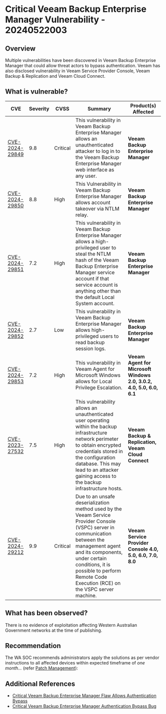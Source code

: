 # Critical Veeam Backup Enterprise Manager Vulnerability - 20240522003

## Overview

Multiple vulnerabilities have been discovered in Veeam Backup Enterprise Manager that could allow threat actors to bypass authentication.
Veeam has also disclosed vulnerability in Veeam Service Provider Console, Veeam Backup & Replication and Veeam Cloud Connect.

## What is vulnerable?

| CVE                                            | Severity | CVSS     | Summary                                                                                                                                                                                                                                                                        | Product(s) Affected                                                   |
| ---------------------------------------------- | -------- | -------- | ------------------------------------------------------------------------------------------------------------------------------------------------------------------------------------------------------------------------------------------------------------------------------ | --------------------------------------------------------------------- |
| [CVE-2024-29849](https://www.veeam.com/kb4581) | 9.8      | Critical | This vulnerability in Veeam Backup Enterprise Manager allows an unauthenticated attacker to log in to the Veeam Backup Enterprise Manager web interface as any user.                                                                                                           | **Veeam Backup Enterprise Manager**                                   |
| [CVE-2024-29850](https://www.veeam.com/kb4581) | 8.8      | High     | This Vulnerability in Veeam Backup Enterprise Manager allows account takeover via NTLM relay.                                                                                                                                                                                  | **Veeam Backup Enterprise Manager**                                   |
| [CVE-2024-29851](https://www.veeam.com/kb4581) | 7.2      | High     | This vulnerability in Veeam Backup Enterprise Manager allows a high-privileged user to steal the NTLM hash of the Veeam Backup Enterprise Manager service account if that service account is anything other than the default Local System account.                             | **Veeam Backup Enterprise Manager**                                   |
| [CVE-2024-29852](https://www.veeam.com/kb4581) | 2.7      | Low      | This vulnerability in Veeam Backup Enterprise Manager allows high-privileged users to read backup session logs.                                                                                                                                                                | **Veeam Backup Enterprise Manager**                                   |
| [CVE-2024-29853](https://www.veeam.com/kb4582) | 7.2      | High     | This vulnerability in Veeam Agent for Microsoft Windows allows for Local Privilege Escalation.                                                                                                                                                                                 | **Veeam Agent for Microsoft Windows 2.0, 3.0.2,  4.0, 5.0, 6.0, 6.1** |
| [CVE-2023-27532](https://www.veeam.com/kb4424) | 7.5      | High     | This vulnerability allows an unauthenticated user operating within the backup infrastructure network perimeter to obtain encrypted credentials stored in the configuration database. This may lead to an attacker gaining access to the backup infrastructure hosts.           | **Veeam Backup & Replication, Veeam Cloud Connect**                   |
| [CVE-2024-29212](https://www.veeam.com/kb4575) | 9.9      | Critical | Due to an unsafe deserialization method used by the Veeam Service Provider Console (VSPC) server in communication between the management agent and its components, under certain conditions, it is possible to perform Remote Code Execution (RCE) on the VSPC server machine. | **Veeam Service Provider Console 4.0, 5.0, 6.0, 7.0, 8.0**            |

## What has been observed?

There is no evidence of exploitation affecting Western Australian Government networks at the time of publishing.

## Recommendation

The WA SOC recommends administrators apply the solutions as per vendor instructions to all affected devices within expected timeframe of *one month...* (refer [Patch Management](../guidelines/patch-management.md)):

## Additional References

- [Critical Veeam Backup Enterprise Manager Flaw Allows Authentication Bypass](https://thehackernews.com/2024/05/critical-veeam-backup-enterprise.html)
- [Critical Veeam Backup Enterprise Manager Authentication Bypass Bug](https://securityaffairs.com/163534/security/veeam-backup-enterprise-manager-cve-2024-29849.html)
